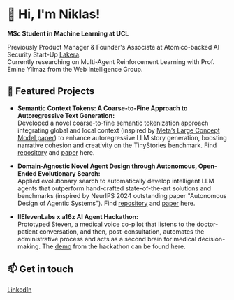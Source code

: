 # 👋 Hi, I'm Niklas!

**MSc Student in Machine Learning at UCL**  

Previously Product Manager & Founder's Associate at Atomico-backed AI Security Start-Up [Lakera](https://lakera.ai).  
Currently researching on Multi-Agent Reinforcement Learning with Prof. Emine Yilmaz from the Web Intelligence Group.

## 🚀 Featured Projects

- **Semantic Context Tokens: A Coarse-to-Fine Approach to Autoregressive Text Generation:**  
  Developed a novel coarse-to-fine semantic tokenization approach integrating global and local context (inspired by [Meta’s Large Concept Model paper](https://ai.meta.com/research/publications/large-concept-models-language-modeling-in-a-sentence-representation-space/)) to enhance autoregressive LLM story generation, boosting narrative cohesion and creativity on the TinyStories benchmark. Find [repository](https://github.com/niklasfalk99/nlp_semantic_context_token_model) and [paper](https://drive.google.com/file/d/1EdXx0uTEyzehb6I9kLyqG2H-5cYxnkG2/view?usp=sharing) here.

- **Domain-Agnostic Novel Agent Design through Autonomous, Open-Ended Evolutionary Search:**  
  Applied evolutionary search to automatically develop intelligent LLM agents that outperform hand-crafted state-of-the-art solutions and benchmarks (inspired by NeurIPS 2024 outstanding paper "Autonomous Design of Agentic Systems"). Find [repository](https://github.com/SebastianSigur/ES-ADAS) and [paper](https://drive.google.com/file/d/1IZnOFobB7bn0eUrppfxdF7BXgG3QuGCL/view?usp=sharing) here.

- **IIElevenLabs x a16z AI Agent Hackathon:**  
  Prototyped Steven, a medical voice co-pilot that listens to the doctor-patient conversation, and then, post-consultation, automates the administrative process and acts as a second brain for medical decision-making. The [demo](https://youtu.be/qXnhOg9lG5M) from the hackathon can be found here.

## 📫 Get in touch

[LinkedIn](https://www.linkedin.com/in/niklas-falk/)
